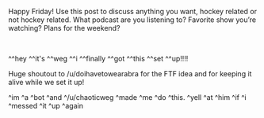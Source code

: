 Happy Friday! Use this post to discuss anything you want, hockey related or not hockey related. What podcast are you listening to? Favorite show you’re watching? Plans for the weekend?

&emsp;

^^hey ^^it's ^^weg ^^i ^^finally ^^got ^^this ^^set ^^up!!!!

Huge shoutout to /u/doihavetowearabra for the FTF idea and for keeping it alive while we set it up!

^im ^a ^bot ^and ^/u/chaoticweg ^made ^me ^do ^this. ^yell ^at ^him ^if ^i ^messed ^it ^up ^again